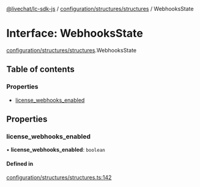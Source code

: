 [@livechat/lc-sdk-js](../README.md) / [configuration/structures/structures](../modules/configuration_structures_structures.md) / WebhooksState

# Interface: WebhooksState

[configuration/structures/structures](../modules/configuration_structures_structures.md).WebhooksState

## Table of contents

### Properties

- [license\_webhooks\_enabled](configuration_structures_structures.WebhooksState.md#license_webhooks_enabled)

## Properties

### license\_webhooks\_enabled

• **license\_webhooks\_enabled**: `boolean`

#### Defined in

[configuration/structures/structures.ts:142](https://github.com/livechat/lc-sdk-js/blob/1fa827f/src/configuration/structures/structures.ts#L142)
